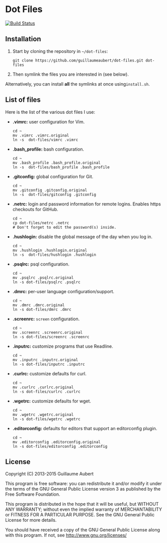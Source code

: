 Dot Files
=========

[![Build Status](https://travis-ci.org/guillaumeaubert/dot-files.svg)](https://travis-ci.org/guillaumeaubert/dot-files)


Installation
------------

 1. Start by cloning the repository in ```~/dot-files```:

	```
	git clone https://github.com/guillaumeaubert/dot-files.git dot-files
	```

 2. Then symlink the files you are interested in (see below).

Alternatively, you can install **all** the symlinks at once using`install.sh`.


List of files
-------------

Here is the list of the various dot files I use:

 * **.vimrc:** user configuration for Vim.

	```
	cd ~
	mv .vimrc .vimrc.original
	ln -s  dot-files/vimrc .vimrc
	```

 * **.bash_profile:** bash configuration.

	```
	cd ~
	mv .bash_profile .bash_profile.original
	ln -s  dot-files/bash_profile .bash_profile
	```

 * **.gitconfig:** global configuration for Git.

	```
	cd ~
	mv .gitconfig .gitconfig.original
	ln -s  dot-files/gitconfig .gitconfig
	```

 * **.netrc:** login and password information for remote logins. Enables https checkouts for GitHub.

	```
	cd ~
	cp dot-files/netrc .netrc
	# Don't forget to edit the password(s) inside.
	```

 * **.hushlogin:** disable the global message of the day when you log in.

	```
	cd ~
	mv .hushlogin .hushlogin.original
	ln -s  dot-files/hushlogin .hushlogin
	```

 * **.psqlrc:** psql configuration.

	```
	cd ~
	mv .psqlrc .psqlrc.original
	ln -s dot-files/psqlrc .psqlrc
	```

 * **.dmrc:** per-user language configuration/support.

	```
	cd ~
	mv .dmrc .dmrc.original
	ln -s dot-files/dmrc .dmrc
	```

 * **.screenrc:** `screen` configuration.

	```
	cd ~
	mv .screenrc .screenrc.original
	ln -s dot-files/screenrc .screenrc
	```

 * **.inputrc:** customize programs that use Readline.

	```
	cd ~
	mv .inputrc .inputrc.original
	ln -s dot-files/inputrc .inputrc
	```

 * **.curlrc:** customize defaults for curl.

	```
	cd ~
	mv .curlrc .curlrc.original
	ln -s dot-files/curlrc .curlrc
	```

 * **.wgetrc:** customize defaults for wget.

	```
	cd ~
	mv .wgetrc .wgetrc.original
	ln -s dot-files/wgetrc .wgetrc
	```

 * **.editorconfig:** defaults for editors that support an editorconfig plugin.

	```
	cd ~
	mv .editorconfig .editorconfig.original
	ln -s dot-files/editorconfig .editorconfig
	```


License
-------

Copyright (C) 2013-2015 Guillaume Aubert

This program is free software: you can redistribute it and/or modify it under
the terms of the GNU General Public License version 3 as published by the Free
Software Foundation.

This program is distributed in the hope that it will be useful, but WITHOUT ANY
WARRANTY; without even the implied warranty of MERCHANTABILITY or FITNESS FOR A
PARTICULAR PURPOSE. See the GNU General Public License for more details.

You should have received a copy of the GNU General Public License along with
this program. If not, see http://www.gnu.org/licenses/
